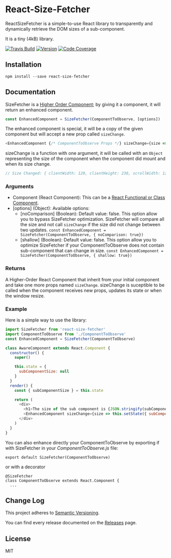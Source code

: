 # React-Size-Fetcher

ReactSizeFetcher is a simple-to-use React library to transparently and dynamically retrieve the DOM sizes of a sub-component.

It is a tiny (4kB) library.

[![Travis Build](https://img.shields.io/travis/lucmerceron/react-size-fetcher.svg?style=flat-square)](https://travis-ci.org/lucmerceron/react-size-fetcher/) [![Version](https://img.shields.io/npm/v/react-size-fetcher.svg?style=flat-square)](https://github.com/lucmerceron/react-size-fetcher/releases) [![Code Coverage](https://img.shields.io/codecov/c/github/lucmerceron/react-size-fetcher.svg?style=flat-square)](https://codecov.io/gh/lucmerceron/react-size-fetcher)

## Installation

```
npm install --save react-size-fetcher
```

## Documentation

SizeFetcher is a [Higher Order Component](https://facebook.github.io/react/docs/higher-order-components.html); by giving it a component, it will return an enhanced component.
```javascript
const EnhancedComponent = SizeFetcher(ComponentToObserve, [options])
```
The enhanced component is special, it will be a copy of the given component but will accept a new prop called `sizeChange`.
```javascript
<EnhancedComponent {/* ComponentToObserve Props */} sizeChange={size => console.log('Size Changed: ', size)} />
```
sizeChange is a function with one argument, it will be called with an `Object` representing the size of the component when the component did mount and when its size change.
```javascript
// Size Changed: { clientWidth: 120, clientHeight: 230, scrollWidth: 120, scrollHeight: 430 }
```

### Arguments
* Component (React Component): This can be a [React Functional or Class Component](https://facebook.github.io/react/docs/components-and-props.html#functional-and-class-components).
* [options] (Object): Available options:
  * [noComparison] (Boolean): Default value: false. This option allow you to bypass SizeFetcher optimization. SizeFetcher will compare all the size and not call `sizeChange` if the size did not change between two updates.
  `const EnhancedComponent = SizeFetcher(ComponentToObserve, { noComparison: true})`
  * [shallow] (Boolean): Default value: false. This option allow you to optimize SizeFetcher if your ComponentToObserve does not contain sub-component that can change in size.
  `const EnhancedComponent = SizeFetcher(ComponentToObserve, { shallow: true})`
### Returns
A Higher-Order React Component that inherit from your initial component and take one more props named `sizeChange`. sizeChange is suceptible to be called when the component receives new props, updates its state or when the window resize.

### Example
Here is a simple way to use the library:

```javascript
import SizeFetcher from 'react-size-fetcher'
import ComponentToObserve from './ComponentToObserve'
const EnhancedComponent = SizeFetcher(ComponentToObserve)

class AwareComponent extends React.Component {
  constructor() {
    super()

    this.state = {
      subComponentSize: null
    }
  }
  render() {
    const { subComponentSize } = this.state

    return (
      <div>
        <h1>The size of the sub component is {JSON.stringify(subComponentSize, null, 2)}</h1>
        <EnhancedComponent sizeChange={size => this.setState({ subComponentSize: size })} {/* ComponentToObserve usual props */} />
      </div>
    )
  }
}
```

You can also enhance directly your ComponentToObserve by exporting if with SizeFetcher in your *ComponentToObserve.js* file:

```
export default SizeFetcher(ComponentToObserve)
```
or with a decorator
```
@SizeFetcher
class ComponentToObserve extends React.Component {
  ...
```

## Change Log
This project adheres to [Semantic Versioning](http://semver.org/).

You can find every release documented on the [Releases](https://github.com/lucmerceron/react-size-fetcher/releases) page.

## License
MIT